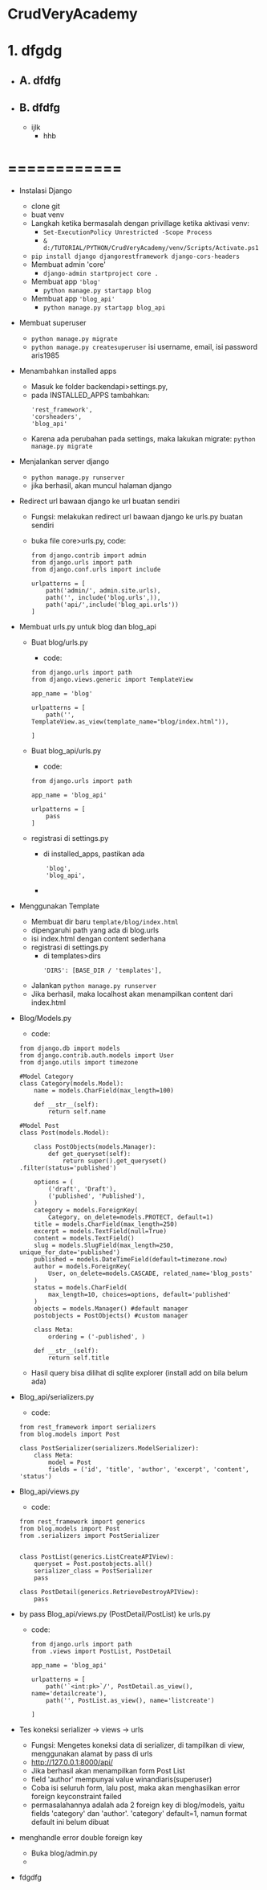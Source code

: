 # CrudVeryAcademy
# 1. dfgdg
- ## A.  dfdfg
- ## B.  dfdfg
    - ijlk
        - hhb
# ============

- Instalasi Django
    - clone git
    - buat venv
    - Langkah ketika bermasalah dengan privillage ketika aktivasi venv:
        - `Set-ExecutionPolicy Unrestricted -Scope Process`
        - `& d:/TUTORIAL/PYTHON/CrudVeryAcademy/venv/Scripts/Activate.ps1`
    - `pip install django djangorestframework django-cors-headers`
    - Membuat admin 'core'
        - `django-admin startproject core .`
    - Membuat app `'blog'`
        - `python manage.py startapp blog`
    - Membuat app `'blog_api'`
        - `python manage.py startapp blog_api`

- Membuat superuser
    - `python manage.py migrate`
    - `python manage.py createsuperuser`
isi username, email, isi password aris1985

- Menambahkan installed apps
    - Masuk ke folder backendapi>settings.py,
    - pada INSTALLED_APPS tambahkan:
        ```
        'rest_framework',
        'corsheaders',
        'blog_api'
        ```
    - Karena ada perubahan pada settings, maka lakukan migrate: `python manage.py migrate`

- Menjalankan server django
    - `python manage.py runserver`
    - jika berhasil, akan muncul halaman django

- Redirect url bawaan django ke url buatan sendiri

    - Fungsi: melakukan redirect url bawaan django ke urls.py buatan sendiri

    - buka file core>urls.py, code:
        ```
        from django.contrib import admin
        from django.urls import path
        from django.conf.urls import include

        urlpatterns = [
            path('admin/', admin.site.urls),
            path('', include('blog.urls',)),
            path('api/',include('blog_api.urls'))
        ]
        ```
- Membuat urls.py untuk blog dan blog_api
    - Buat blog/urls.py
        - code:
        ```
        from django.urls import path
        from django.views.generic import TemplateView

        app_name = 'blog'

        urlpatterns = [
            path('', TemplateView.as_view(template_name="blog/index.html")),

        ]
        ```
    - Buat blog_api/urls.py
        - code:
        ```
        from django.urls import path
        
        app_name = 'blog_api'

        urlpatterns = [
            pass
        ]
        ```

    - registrasi di settings.py
        - di installed_apps, pastikan ada
        ```
            'blog',
            'blog_api',
        ```
        - 
- Menggunakan Template
    - Membuat dir baru `template/blog/index.html`
    - dipengaruhi path yang ada di blog.urls
    - isi index.html dengan content sederhana
    - registrasi di settings.py
        - di templates>dirs
            ```
            'DIRS': [BASE_DIR / 'templates'],
            ```
    - Jalankan `python manage.py runserver`
    - Jika berhasil, maka localhost akan menampilkan content dari index.html

- Blog/Models.py
    - code:
    ```
    from django.db import models
    from django.contrib.auth.models import User
    from django.utils import timezone

    #Model Category
    class Category(models.Model):
        name = models.CharField(max_length=100)

        def __str__(self):
            return self.name

    #Model Post
    class Post(models.Model):

        class PostObjects(models.Manager):
            def get_queryset(self):
                return super().get_queryset() .filter(status='published')

        options = (
            ('draft', 'Draft'),
            ('published', 'Published'),
        )
        category = models.ForeignKey(
            Category, on_delete=models.PROTECT, default=1)
        title = models.CharField(max_length=250)
        excerpt = models.TextField(null=True)
        content = models.TextField()
        slug = models.SlugField(max_length=250, unique_for_date='published')
        published = models.DateTimeField(default=timezone.now)
        author = models.ForeignKey(
            User, on_delete=models.CASCADE, related_name='blog_posts'
        )
        status = models.CharField(
            max_length=10, choices=options, default='published'
        )
        objects = models.Manager() #default manager
        postobjects = PostObjects() #custom manager

        class Meta:
            ordering = ('-published', )

        def __str__(self):
            return self.title
    ```
    - Hasil query bisa dilihat di sqlite explorer (install add on bila belum ada)

- Blog_api/serializers.py
    - code:
    ```
    from rest_framework import serializers
    from blog.models import Post

    class PostSerializer(serializers.ModelSerializer):
        class Meta:
            model = Post
            fields = ('id', 'title', 'author', 'excerpt', 'content', 'status')
    ```
- Blog_api/views.py
    - code:
    ```
    from rest_framework import generics
    from blog.models import Post
    from .serializers import PostSerializer


    class PostList(generics.ListCreateAPIView):
        queryset = Post.postobjects.all()
        serializer_class = PostSerializer
        pass

    class PostDetail(generics.RetrieveDestroyAPIView):
        pass
    ```
- by pass Blog_api/views.py (PostDetail/PostList)  ke urls.py
    - code:
        ```
        from django.urls import path
        from .views import PostList, PostDetail

        app_name = 'blog_api'

        urlpatterns = [
            path('`<int:pk>`/', PostDetail.as_view(), name='detailcreate'),
            path('', PostList.as_view(), name='listcreate')

        ]
        ```
- Tes koneksi serializer -> views -> urls
    - Fungsi: Mengetes koneksi data di serializer, di tampilkan di view, menggunakan alamat by pass di urls
    - http://127.0.0.1:8000/api/
    - Jika berhasil akan menampilkan form Post List
    - field 'author' mempunyai value winandiaris(superuser)
    - Coba isi seluruh form, lalu post, maka akan menghasilkan error foreign keyconstraint failed
    - permasalahannya adalah ada 2 foreign key di blog/models, yaitu fields 'category' dan 'author'. 'category' default=1, namun format default ini belum dibuat

- menghandle error double foreign key
    - Buka blog/admin.py
    - 
- fdgdfg
